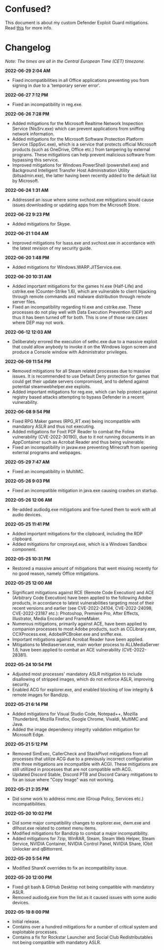 # Confused?
This document is about my custom Defender Exploit Guard mitigations. Read [this](https://cutechri.xyz/#hardening-exploit-guard) for more info.

# Changelog
*Note: The times are all in the Central European Time (CET) timezone.*

**2022-06-29 2:04 AM**
- Fixed incompatibilities in all Office applications preventing you from signing in due to a 'temporary server error'.

**2022-06-27 7:12 PM**
- Fixed an incompatibility in reg.exe.

**2022-06-26 7:28 PM**
- Added mitigations for the Microsoft Realtime Network Inspection Service (NisSrv.exe) which can prevent applications from sniffing network information.
- Added mitigations for the Microsoft Software Protection Platform Service (SppSvc.exe), which is a service that protects official Microsoft products (such as OneDrive, Office etc.) from tampering by external programs. These mitigations can help prevent malicious software from bypassing this service.
- Improved mitigations for Windows PowerShell (powershell.exe) and Background Intelligent Transfer Host Administration Utility (bitsadmin.exe), the latter having been recently added to the default list by Microsoft.

**2022-06-24 1:31 AM**
- Addressed an issue where some svchost.exe mitigations would cause issues downloading or updating apps from the Microsoft Store.

**2022-06-22 9:23 PM**
- Added mitigations for Skype.

**2022-06-21 1:04 AM**
- Improved mitigations for lsass.exe and svchost.exe in accordance with the latest revision of my security guide.

**2022-06-20 1:48 PM**
- Added mitigations for Windows.WARP.JITService.exe.

**2022-06-20 10:31 AM**
- Added important mitigations for the games hl.exe (Half-Life) and cstrike.exe (Counter-Strike 1.6), which are vulnerable to client hijacking through remote commands and malware distribution through remote server files.
- Fixed an incompatibility regarding hl.exe and cstrike.exe. These processes do not play well with Data Execution Prevention (DEP) and thus it has been turned off for both. This is one of those rare cases where DEP may not work.

**2022-06-12 12:03 AM**
- Deliberately errored the execution of sethc.exe due to a massive exploit that could allow anybody to invoke it on the Windows logon screen and produce a Console window with Administrator privileges.

**2022-06-09 11:54 PM**
- Removed mitigations for all Steam related processes due to massive issues. It is recommended to use Default Deny protection for games that could get their update servers compromised, and to defend against potential steamwebhelper.exe exploits.
- Added important mitigations for reg.exe, which can help protect against registry based attacks attempting to bypass Defender in a recent vulnerability.

**2022-06-08 9:54 PM**
- Fixed RPG Maker games (RPG_RT.exe) being incompatible with mandatory ASLR and thus not executing.
- Added mitigations for Foxit PDF Reader to combat the Folina vulnerability (CVE-2022-30190), due to it not running documents in an AppContainer such as Acrobat Reader and thus being vulnerable.
- Fixed an incompatibility in javaw.exe preventing Minecraft from opening external programs and webpages.

**2022-05-29 7:47 AM**
- Fixed an incompatibility in MultiMC.

**2022-05-26 9:03 PM**
- Fixed an incompatible mitigation in java.exe causing crashes on startup.

**2022-05-26 12:06 AM**
- Re-added audiodg.exe mitigations and fine-tuned them to work with all audio devices.

**2022-05-25 11:41 PM**
- Added important mitigations for the clipboard, including the RDP clipboard.
- Added mitigations for cmproxyd.exe, which is a Windows Sandbox component.

**2022-05-25 10:31 PM**
- Restored a massive amount of mitigations that went missing recently for no good reason, namely Office mitigations.

**2022-05-25 12:00 AM**
- Significant mitigations against RCE (Remote Code Execution) and ACE (Arbitrary Code Execution) have been applied to the following Adobe products, in accordance to latest vulnerabilities targeting most of their recent versions and earlier (see CVE-2022-24104, CVE-2022-24098, CVE-2022-23187 etc.): Photoshop, Premiere Pro, After Effects, Illustrator, Media Encoder and FrameMaker.
- Numerous mitigations, primarily against ACE, have been applied to companion processes to most Adobe products, such as CCLibrary.exe, CCXProcess.exe, AdobeIPCBroker.exe and sniffer.exe.
- Important mitigations against Acrobat Reader have been applied.
- Mitigations to Mediaserver.exe, main worker process to ALLMediaServer 1.6, have been applied to combat an ACE vulnerability (CVE-2022-28381).

**2022-05-24 10:54 PM**
- Adjusted most processes' mandatory ASLR mitigation to include disallowing of stripped images, which do not enforce ASLR, improving security.
- Enabled ACG for explorer.exe, and enabled blocking of low integrity & remote images for Bandizip.

**2022-05-21 6:14 PM**
- Added mitigations for Visual Studio Code, Notepad++, Mozilla Thunderbird, Mozilla Firefox, Google Chrome, Vivaldi, MultiMC and Java.
- Added the image dependency integrity validation mitigation for Microsoft Edge.

**2022-05-21 5:12 PM**
- Removed SimExec, CallerCheck and StackPivot mitigations from all processes that utilize ACG due to a previously incorrect configuration (the three mitigations are incompatible with ACG). These mitigations are still utillized in processes that are not compatible with ACG.
- Updated Discord Stable, Discord PTB and Discord Canary mitigations to fix an issue where "Copy Image" was not working.

**2022-05-21 2:35 PM**
- Did some work to address mmc.exe (Group Policy, Services etc.) incompatibilities.

**2022-05-20 10:02 PM**
- Did some major compatibility changes to explorer.exe, dwm.exe and dllhost.exe related to context menu items.
- Modified mitigations for Bandizip to combat a major incompatibility.
- Added mitigations for 7zip, WinRAR, Steam, Steam Web Helper, Steam Service, NVIDIA Container, NVIDIA Control Panel, NVIDIA Share, IObit Unlocker and qBittorrent.

**2022-05-20 5:54 PM**
- Modified ShareX overrides to fix an incompatibility issue.

**2022-05-20 12:00 PM**
- Fixed git bash & GitHub Desktop not being compatible with mandatory ASLR.
- Removed audiodg.exe from the list as it caused issues with some audio devices.

**2022-05-19 8:00 PM**
- Initial release.
- Contains over a hundred mitigations for a number of critical system and exploitable processes.
- Contains a fix for Rockstar Launcher and Social Club Redistributables not being compatible with mandatory ASLR.
